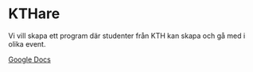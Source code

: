 # KTHare

Vi vill skapa ett program där studenter från KTH kan skapa och gå med i olika event.

[Google Docs](https://docs.google.com/document/d/1VTclJM9ix5bvt_iQoq_o9DDaQbriVHa1ZWTj71VHpTc/edit?ts=608a9430)
